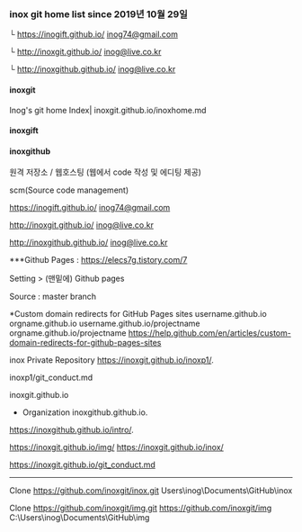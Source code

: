 ### inox git home list  since 2019년 10월 29일
  └ https://inogift.github.io/  inog74@gmail.com 
  
  └ http://inoxgit.github.io/ inog@live.co.kr
  
  └ http://inoxgithub.github.io/  inog@live.co.kr


#### inoxgit 
  Inog's git home Index| inoxgit.github.io/inoxhome.md
 
#### inoxgift

#### inoxgithub


 
 원격 저장소 / 웹호스팅 
(웹에서 code 작성 및 에디팅 제공)

scm(Source code management)

https://inogift.github.io/  inog74@gmail.com

http://inoxgit.github.io/ inog@live.co.kr

http://inoxgithub.github.io/  inog@live.co.kr


***Github Pages : https://elecs7g.tistory.com/7

Setting > (맨밑에) Github pages  

Source : master branch

*Custom domain redirects for GitHub Pages sites
username.github.io
orgname.github.io
username.github.io/projectname
orgname.github.io/projectname
https://help.github.com/en/articles/custom-domain-redirects-for-github-pages-sites

inox Private Repository
https://inoxgit.github.io/inoxp1/.

inoxp1/git_conduct.md

inoxgit.github.io



* Organization
inoxgithub.github.io.

 https://inoxgithub.github.io/intro/.


https://inoxgit.github.io/img/
https://inoxgit.github.io/inox/

https://inoxgit.github.io/git_conduct.md

-------------------------------------------------------------------
Clone  https://github.com/inoxgit/inox.git
Users\inog\Documents\GitHub\inox

Clone https://github.com/inoxgit/img.git
https://github.com/inoxgit/img
C:\Users\inog\Documents\GitHub\img
